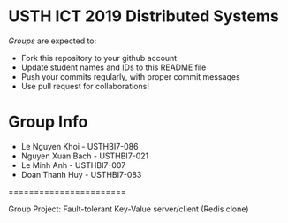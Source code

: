 USTH ICT 2019 Distributed Systems
=====================================

*Groups* are expected to:

* Fork this repository to your github account
* Update student names and IDs to this README file
* Push your commits regularly, with proper commit messages
* Use pull request for collaborations!

Group Info
=======================

* Le Nguyen Khoi - USTHBI7-086
* Nguyen Xuan Bach - USTHBI7-021
* Le Minh Anh - USTHBI7-007
* Doan Thanh Huy - USTHBI7-083

=======================

Group Project: Fault-tolerant Key-Value server/client (Redis clone)